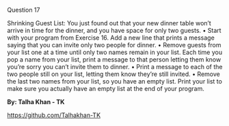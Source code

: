 Question 17

Shrinking Guest List: You just found out that your new dinner table won’t arrive in time for the dinner, and you have space for only two guests.
• Start with your program from Exercise 16. Add a new line that prints a message saying that you can invite only two people for dinner.
• Remove guests from your list one at a time until only two names remain in your list. Each time you pop a name from your list, print a message to that person letting them know you’re sorry you can’t invite them to dinner.
• Print a message to each of the two people still on your list, letting them know they’re still invited.
• Remove the last two names from your list, so you have an empty list. Print your list to make sure you actually have an empty list at the end of your program.


**By: Talha Khan - TK**

https://github.com/Talhakhan-TK